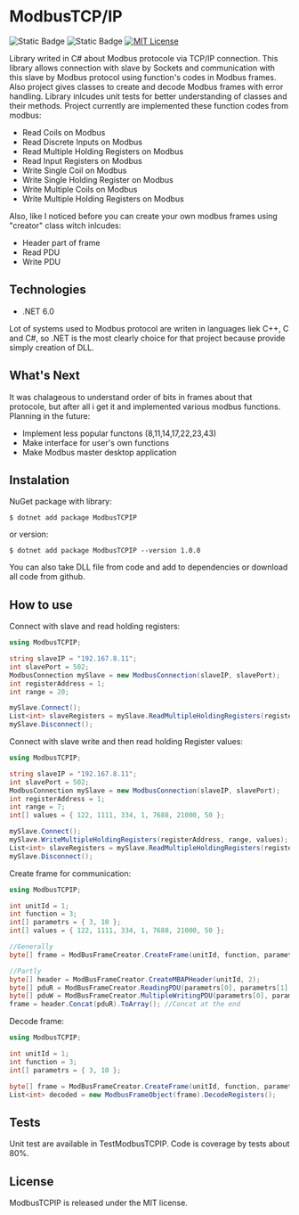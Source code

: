 # ModbusTCP/IP

![Static Badge](https://img.shields.io/badge/release-v1.0.0-green)
![Static Badge](https://img.shields.io/badge/NuGet-ModbusTCPIP-purple)
[![MIT License](https://img.shields.io/badge/License-MIT-blue.svg)](https://choosealicense.com/licenses/mit/)

Library writed in C# about Modbus protocole via TCP/IP connection.
This library allows connection with slave by Sockets and communication with this slave by Modbus protocol using function's codes in Modbus frames. Also project gives classes to create and decode Modbus frames with error handling. Library inlcudes unit tests for better understanding of classes and their methods. Project currently are implemented these function codes from modbus:
  
* Read Coils on Modbus
* Read Discrete Inputs on Modbus
* Read Multiple Holding Registers on Modbus
* Read Input Registers on Modbus
* Write Single Coil on Modbus
* Write Single Holding Register on Modbus
* Write Multiple Coils on Modbus
* Write Multiple Holding Registers on Modbus

Also, like I noticed before you can create your own modbus frames using "creator" class witch inlcudes:
* Header part of frame
* Read PDU
* Write PDU

## Technologies

* .NET 6.0 

Lot of systems used to Modbus protocol are writen in languages liek C++, C and C#, so .NET is the most clearly choice for that project because provide simply creation of DLL.

## What's Next

It was chalageous to understand order of bits in frames about that protocole, but after all i get it and implemented various modbus functions.
Planning in the future:
* Implement less popular functons (8,11,14,17,22,23,43)
* Make interface for user's own functions
* Make Modbus master desktop application

## Instalation

NuGet package with library:
```shell
$ dotnet add package ModbusTCPIP
```
or version:
```shell
$ dotnet add package ModbusTCPIP --version 1.0.0
```

You can also take DLL file from code and add to dependencies or download all code from github.

## How to use

Connect with slave and read holding registers:
```C#
using ModbusTCPIP;

string slaveIP = "192.167.8.11";
int slavePort = 502;
ModbusConnection mySlave = new ModbusConnection(slaveIP, slavePort);
int registerAddress = 1;
int range = 20;

mySlave.Connect();
List<int> slaveRegisters = mySlave.ReadMultipleHoldingRegisters(registerAddress, range);
mySlave.Disconnect();
```

Connect with slave write and then read holding Register values:
```C#
using ModbusTCPIP;

string slaveIP = "192.167.8.11";
int slavePort = 502;
ModbusConnection mySlave = new ModbusConnection(slaveIP, slavePort);
int registerAddress = 1;
int range = 7;
int[] values = { 122, 1111, 334, 1, 7688, 21000, 50 };

mySlave.Connect();
mySlave.WriteMultipleHoldingRegisters(registerAddress, range, values);
List<int> slaveRegisters = mySlave.ReadMultipleHoldingRegisters(registerAddress, range);
mySlave.Disconnect();
```

Create frame for communication:
```C#
using ModbusTCPIP;

int unitId = 1;
int function = 3;
int[] parametrs = { 3, 10 };
int[] values = { 122, 1111, 334, 1, 7688, 21000, 50 };

//Generally
byte[] frame = ModBusFrameCreator.CreateFrame(unitId, function, parametrs);

//Partly
byte[] header = ModBusFrameCreator.CreateMBAPHeader(unitId, 2);
byte[] pduR = ModBusFrameCreator.ReadingPDU(parametrs[0], parametrs[1], function); //For read functions
byte[] pduW = ModBusFrameCreator.MultipleWritingPDU(parametrs[0], parametrs[1], function, values); //For write multiple, but you can also write Single
frame = header.Concat(pduR).ToArray(); //Concat at the end
```

Decode frame:
```C#
using ModbusTCPIP;

int unitId = 1;
int function = 3;
int[] parametrs = { 3, 10 };

byte[] frame = ModBusFrameCreator.CreateFrame(unitId, function, parametrs);
List<int> decoded = new ModbusFrameObject(frame).DecodeRegisters();
```

## Tests
Unit test are available in TestModbusTCPIP.
Code is coverage by tests about 80%.

## License
ModbusTCPIP is released under the MIT license.

